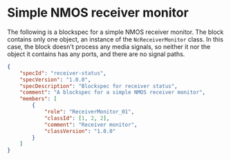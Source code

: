 # Simple NMOS receiver monitor

The following is a blockspec for a simple NMOS receiver monitor. The block contains only one object, an instance of the `NcReceiverMonitor` class. In this case, the block doesn't process any media signals, so neither it nor the object it contains has any ports, and there are no signal paths.

```json
{
    "specId": "receiver-status",
    "specVersion": "1.0.0",
    "specDescription": "Blockspec for receiver status",
    "comment": "A blockspec for a simple NMOS receiver monitor",
    "members": [
        {
            "role": "ReceiverMonitor_01",
            "classId": [1, 2, 2],
            "comment": "Receiver monitor",
            "classVersion": "1.0.0"
        }
    ]
}
```
